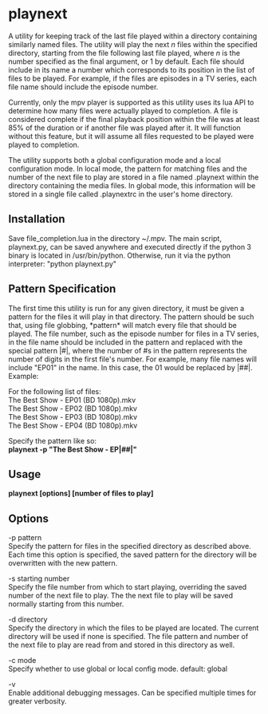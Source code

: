 playnext
========
A utility for keeping track of the last file played within a directory containing similarly named files. The utility will play the next *n* files within the specified directory, starting from the file following last file played, where *n* is the number specified as the final argument, or 1 by default. Each file should include in its name a number which corresponds to its position in the list of files to be played. For example, if the files are episodes in a TV series, each file name should include the episode number.

Currently, only the mpv player is supported as this utility uses its lua API to determine how many files were actually played to completion. A file is considered complete if the final playback position within the file was at least 85% of the duration or if another file was played after it. It will function without this feature, but it will assume all files requested to be played were played to completion. 

The utility supports both a global configuration mode and a local configuration mode. In local mode, the pattern for matching files and the number of the next file to play are stored in a file named .playnext within the directory containing the media files. In global mode, this information will be stored in a single file called .playnextrc in the user's home directory.

Installation
------------
Save file\_completion.lua in the directory ~/.mpv. The main script, playnext.py, can be saved anywhere and executed directly if the python 3 binary is located in /usr/bin/python. Otherwise, run it via the python interpreter: "python playnext.py"

Pattern Specification
---------------------
The first time this utility is run for any given directory, it must be given a pattern for the files it will play in that directory. The pattern should be such that, using file globbing, \*pattern\* will match every file that should be played. The file number, such as the episode number for files in a TV series, in the file name should be included in the pattern and replaced with the special pattern |#|, where the number of #s in the pattern represents the number of digits in the first file's number. For example, many file names will include "EP01" in the name. In this case, the 01 would be replaced by |##|. Example:

For the following list of files:  
The Best Show - EP01 (BD 1080p).mkv  
The Best Show - EP02 (BD 1080p).mkv  
The Best Show - EP03 (BD 1080p).mkv  
The Best Show - EP04 (BD 1080p).mkv  

Specify the pattern like so:  
**playnext -p "The Best Show - EP|##|"**

Usage
-----
**playnext [options] [number of files to play]**

Options
-------
-p pattern  
Specify the pattern for files in the specified directory as described above. Each time this option is specified, the saved pattern for the directory will be overwritten with the new pattern.

-s starting number  
Specify the file number from which to start playing, overriding the saved number of the next file to play. The the next file to play will be saved normally starting from this number.

-d directory  
Specify the directory in which the files to be played are located. The current directory will be used if none is specified. The file pattern and number of the next file to play are read from and stored in this directory as well.

-c mode  
Specify whether to use global or local config mode. default: global

-v  
Enable additional debugging messages. Can be specified multiple times for greater verbosity.
